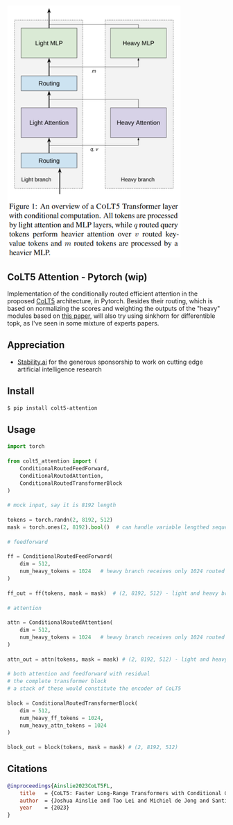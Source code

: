 <img src="./colt5.png" width="400px"></img>

## CoLT5 Attention - Pytorch (wip)

Implementation of the conditionally routed efficient attention in the proposed <a href="https://arxiv.org/abs/2303.09752">CoLT5</a> architecture, in Pytorch. Besides their routing, which is based on normalizing the scores and weighting the outputs of the "heavy" modules based on <a href="https://arxiv.org/abs/2211.01267">this paper</a>, will also try using sinkhorn for differentible topk, as I've seen in some mixture of experts papers.


## Appreciation

- <a href="https://stability.ai/">Stability.ai</a> for the generous sponsorship to work on cutting edge artificial intelligence research

## Install

```bash
$ pip install colt5-attention
```

## Usage

```python
import torch

from colt5_attention import (
    ConditionalRoutedFeedForward,
    ConditionalRoutedAttention,
    ConditionalRoutedTransformerBlock
)

# mock input, say it is 8192 length

tokens = torch.randn(2, 8192, 512)
mask = torch.ones(2, 8192).bool()  # can handle variable lengthed sequences

# feedforward

ff = ConditionalRoutedFeedForward(
    dim = 512,
    num_heavy_tokens = 1024   # heavy branch receives only 1024 routed tokens of 8192
)

ff_out = ff(tokens, mask = mask)  # (2, 8192, 512) - light and heavy branch summed

# attention

attn = ConditionalRoutedAttention(
    dim = 512,
    num_heavy_tokens = 1024   # heavy branch receives only 1024 routed tokens of 8192
)

attn_out = attn(tokens, mask = mask) # (2, 8192, 512) - light and heavy branch summed

# both attention and feedforward with residual
# the complete transformer block
# a stack of these would constitute the encoder of CoLT5

block = ConditionalRoutedTransformerBlock(
    dim = 512,
    num_heavy_ff_tokens = 1024,
    num_heavy_attn_tokens = 1024
)

block_out = block(tokens, mask = mask) # (2, 8192, 512)
```


## Citations

```bibtex
@inproceedings{Ainslie2023CoLT5FL,
    title   = {CoLT5: Faster Long-Range Transformers with Conditional Computation},
    author  = {Joshua Ainslie and Tao Lei and Michiel de Jong and Santiago Ontan'on and Siddhartha Brahma and Yury Zemlyanskiy and David Uthus and Mandy Guo and James Lee-Thorp and Yi Tay and Yun-Hsuan Sung and Sumit Sanghai},
    year    = {2023}
}
```
